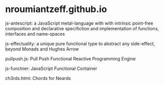 # nroumiantzeff.github.io

js-antescript: a JavaScript metal-language with with intrinsic point-free composition and declarative specifiction and implementation of functions, interfaces and name-spaces

js-effectuality: a unique pure functional type to abstract any side-effect, beyond Monads and Hughes Arrow 

pullpush.js: Pull Push Functional Reactive Programming Engine

js-functner: JavaScript Functional Container

ch3rds.html: Chords for Neards
